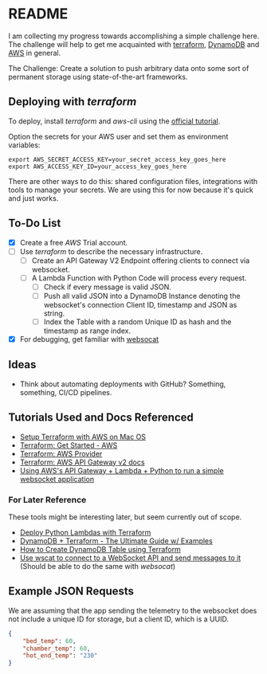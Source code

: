 # README

I am collecting my progress towards accomplishing a simple challenge here. The challenge will help to get me acquainted with [terraform](https://terraform.io), [DynamoDB](https://aws.amazon.com/dynamodb/) and [AWS](https://aws.amazon.com/?nc2=h_lg) in general.

The Challenge: Create a solution to push arbitrary data onto some sort of permanent storage using state-of-the-art frameworks.

## Deploying with _terraform_

To deploy, install _terraform_ and _aws-cli_ using the [official tutorial](https://learn.hashicorp.com/tutorials/terraform/install-cli?in=terraform/aws-get-started).

Option the secrets for your AWS user and set them as environment variables:

```shell
export AWS_SECRET_ACCESS_KEY=your_secret_access_key_goes_here
export AWS_ACCESS_KEY_ID=your_access_key_goes_here
```

There are other ways to do this: shared configuration files, integrations with tools to manage your secrets. We are using this for now because it's quick and just works.

## To-Do List

- [x] Create a free _AWS_ Trial account.
- [ ] Use _terraform_ to describe the necessary infrastructure.
    - [ ] Create an API Gateway V2 Endpoint offering clients to connect via websocket.
    - [ ] A Lambda Function with Python Code will process every request.
        - [ ] Check if every message is valid JSON.
        - [ ] Push all valid JSON into a DynamoDB Instance denoting the websocket's connection Client ID, timestamp and JSON as string.
        - [ ] Index the Table with a random Unique ID as hash and the timestamp as range index.
- [x] For debugging, get familiar with [websocat](https://github.com/vi/websocat)

## Ideas

- Think about automating deployments with GitHub? Something, something, CI/CD pipelines.

## Tutorials Used and Docs Referenced

- [Setup Terraform with AWS on Mac OS](https://jamesmiller.blog/terraform-aws-mac-setup/)
- [Terraform: Get Started - AWS](https://learn.hashicorp.com/collections/terraform/aws-get-started)
- [Terraform: AWS Provider](https://registry.terraform.io/providers/hashicorp/aws/latest/docs)
- [Terraform: AWS API Gateway v2 docs](https://registry.terraform.io/providers/hashicorp/aws/latest/docs/resources/apigatewayv2_api)
- [Using AWS's API Gateway + Lambda + Python to run a simple websocket application](https://pythonawesome.com/using-awss-api-gateway-lambda-python-to-run-a-simple-websocket-application/)

### For Later Reference

These tools might be interesting later, but seem currently out of scope.

- [Deploy Python Lambdas with Terraform](https://callaway.dev/deploy-python-lambdas-with-terraform/)
- [DynamoDB + Terraform - The Ultimate Guide w/ Examples](https://dynobase.dev/dynamodb-terraform/)
- [How to Create DynamoDB Table using Terraform](https://cloudkatha.com/how-to-create-dynamodb-table-using-terraform/)
- [Use wscat to connect to a WebSocket API and send messages to it](https://docs.aws.amazon.com/apigateway/latest/developerguide/apigateway-how-to-call-websocket-api-wscat.html) (Should be able to do the same with _websocat_)

## Example JSON Requests

We are assuming that the app sending the telemetry to the websocket does not include a unique ID for storage, but a client ID, which is a UUID.

```json
{
    "bed_temp": 60,
    "chamber_temp": 60,
    "hot_end_temp": "230"
}
```
